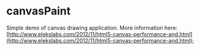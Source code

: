canvasPaint
===========

Simple demo of canvas drawing application. More information here: [http://www.elekslabs.com/2012/11/html5-canvas-performance-and.html](http://www.elekslabs.com/2012/11/html5-canvas-performance-and.html);